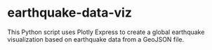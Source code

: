# earthquake-data-viz
This Python script uses Plotly Express to create a global earthquake visualization based on earthquake data from a GeoJSON file.
